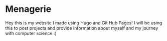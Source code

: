 # Menagerie
Hey this is my website I made using Hugo and Git Hub Pages! I will be using this to post projects and provide information about myself and my journey with computer science :)
